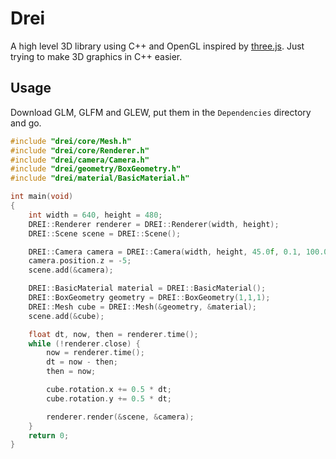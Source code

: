 # Drei

A high level 3D library using C++ and OpenGL inspired by [three.js](https://github.com/mrdoob/three.js/). Just trying to make 3D graphics in C++ easier.

## Usage

Download GLM, GLFM and GLEW, put them in the `Dependencies` directory and go.

```c++
#include "drei/core/Mesh.h"
#include "drei/core/Renderer.h"
#include "drei/camera/Camera.h"
#include "drei/geometry/BoxGeometry.h"
#include "drei/material/BasicMaterial.h"

int main(void)
{
	int width = 640, height = 480;
	DREI::Renderer renderer = DREI::Renderer(width, height);
	DREI::Scene scene = DREI::Scene();

	DREI::Camera camera = DREI::Camera(width, height, 45.0f, 0.1, 100.0f);
	camera.position.z = -5;
	scene.add(&camera);

	DREI::BasicMaterial material = DREI::BasicMaterial();
	DREI::BoxGeometry geometry = DREI::BoxGeometry(1,1,1);
	DREI::Mesh cube = DREI::Mesh(&geometry, &material);
	scene.add(&cube);

	float dt, now, then = renderer.time();
	while (!renderer.close) {
		now = renderer.time();
		dt = now - then;
		then = now;

		cube.rotation.x += 0.5 * dt;
		cube.rotation.y += 0.5 * dt;

		renderer.render(&scene, &camera);
	}
	return 0;
}
```
